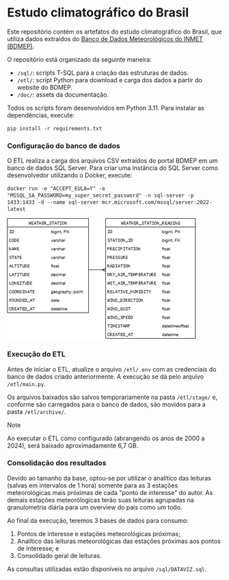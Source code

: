 # Estudo climatográfico do Brasil

Este repositório contém os artefatos do estudo climatográfico do Brasil, que utiliza dados extraídos do [Banco de Dados Meteorológicos do INMET (BDMEP)](https://portal.inmet.gov.br/servicos/bdmep-dados-históricos).

O repositório está organizado da seguinte maneira:

* `/sql/`: scripts T-SQL para a criação das estruturas de dados.
* `/etl/`: script Python para download e carga dos dados a partir do website do BDMEP.
* `/doc/`: assets da documentação.

Todos os scripts foram desenvolvidos em Python 3.11. Para instalar as dependências, execute:

```
pip install -r requirements.txt
```

### Configuração do banco de dados

O ETL realiza a carga dos arquivos CSV extraídos do portal BDMEP em um banco de dados SQL Server. Para criar uma instância do SQL Server como desenvolvedor utilizando o Docker, execute:

```
docker run -e "ACCEPT_EULA=Y" -e "MSSQL_SA_PASSWORD=my_super_secret_password" -n sql-server -p 1433:1433 -d --name sql-server mcr.microsoft.com/mssql/server:2022-latest
```

![data_structure_weather_station](/doc/data_structure_weather_station.png)

### Execução do ETL

Antes de iniciar o ETL, atualize o arquivo `/etl/.env` com as credenciais do banco de dados criado anteriormente. A execução se dá pelo arquivo `/etl/main.py`.

Os arquivos baixados são salvos temporariamente na pasta `/etl/stage/` e, conforme são carregados para o banco de dados, são movidos para a pasta `/etl/archive/`.

> [!NOTE]
> Ao executar o ETL como configurado (abrangendo os anos de 2000 a 2024), será baixado aproximadamente 6,7 GB.

### Consolidação dos resultados

Devido ao tamanho da base, optou-se por utilizar o analítico das leituras (salvas em intervalos de 1 hora) somente para as 3 estações meteorológicas mais próximas de cada "ponto de interesse" do autor. As demais estações meteorólogicas terão suas leituras agrupadas na granulometria diária para um overview do país como um todo.

Ao final da execução, teremos 3 bases de dados para consumo:

1. Pontos de interesse e estações meteorológicas próximas;
2. Analítico das leituras meteorológicas das estações próximas aos pontos de interesse; e
3. Consolidado geral de leituras.

As consultas utilizadas estão disponíveis no arquivo `/sql/DATAVIZ.sql`.
